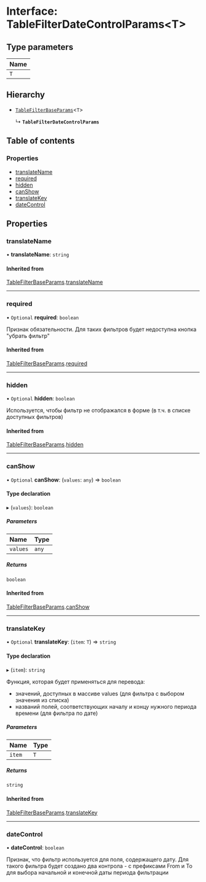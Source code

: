 # Interface: TableFilterDateControlParams<T\>

## Type parameters

| Name |
| :------ |
| `T` |

## Hierarchy

- [`TableFilterBaseParams`](TableFilterBaseParams.md)<`T`\>

  ↳ **`TableFilterDateControlParams`**

## Table of contents

### Properties

- [translateName](TableFilterDateControlParams.md#translatename)
- [required](TableFilterDateControlParams.md#required)
- [hidden](TableFilterDateControlParams.md#hidden)
- [canShow](TableFilterDateControlParams.md#canshow)
- [translateKey](TableFilterDateControlParams.md#translatekey)
- [dateControl](TableFilterDateControlParams.md#datecontrol)

## Properties

### translateName

• **translateName**: `string`

#### Inherited from

[TableFilterBaseParams](TableFilterBaseParams.md).[translateName](TableFilterBaseParams.md#translatename)

___

### required

• `Optional` **required**: `boolean`

Признак обязательности. Для таких фильтров будет недоступна кнопка "убрать фильтр"

#### Inherited from

[TableFilterBaseParams](TableFilterBaseParams.md).[required](TableFilterBaseParams.md#required)

___

### hidden

• `Optional` **hidden**: `boolean`

Используется, чтобы фильтр не отображался в форме (в т.ч. в списке доступных фильтров)

#### Inherited from

[TableFilterBaseParams](TableFilterBaseParams.md).[hidden](TableFilterBaseParams.md#hidden)

___

### canShow

• `Optional` **canShow**: (`values`: `any`) => `boolean`

#### Type declaration

▸ (`values`): `boolean`

##### Parameters

| Name | Type |
| :------ | :------ |
| `values` | `any` |

##### Returns

`boolean`

#### Inherited from

[TableFilterBaseParams](TableFilterBaseParams.md).[canShow](TableFilterBaseParams.md#canshow)

___

### translateKey

• `Optional` **translateKey**: (`item`: `T`) => `string`

#### Type declaration

▸ (`item`): `string`

Функция, которая будет применяться для перевода:
 - значений, доступных в массиве values (для фильтра с выбором значения из списка)
 - названий полей, соответствующих началу и концу нужного периода времени (для фильтра по дате)

##### Parameters

| Name | Type |
| :------ | :------ |
| `item` | `T` |

##### Returns

`string`

#### Inherited from

[TableFilterBaseParams](TableFilterBaseParams.md).[translateKey](TableFilterBaseParams.md#translatekey)

___

### dateControl

• **dateControl**: `boolean`

Признак, что фильтр используется для поля, содержащего дату.
Для такого фильтра будет создано два контрола - с префиксами From и To для выбора начальной и конечной даты периода фильтрации
